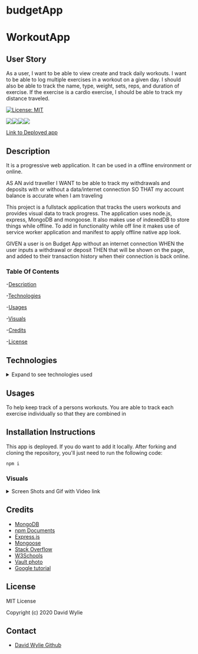 # budgetApp
# WorkoutApp

## User Story
As a user, I want to be able to view create and track daily workouts. I want to be able to log multiple exercises in a workout on a given day. I should also be able to track the name, type, weight, sets, reps, and duration of exercise. If the exercise is a cardio exercise, I should be able to track my distance traveled.

[![License: MIT](https://img.shields.io/badge/License-MIT-yellow.svg)](https://opensource.org/licenses/MIT)

<img src="https://img.shields.io/badge/node.js%20-%2343853D.svg?&style=for-the-badge&logo=node.js&logoColor=white"/><img src="https://img.shields.io/badge/express.js%20-%23404d59.svg?&style=for-the-badge"/><img src="https://img.shields.io/badge/html5%20-%23E34F26.svg?&style=for-the-badge&logo=html5&logoColor=white"/><img src="https://img.shields.io/badge/css3%20-%231572B6.svg?&style=for-the-badge&logo=css3&logoColor=white"/>

[Link to Deployed app](https://immense-escarpment-41710.herokuapp.com/burgers)

## Description 


It is a progressive web application. It can be used in a offline environment or online.

AS AN avid traveller
I WANT to be able to track my withdrawals and deposits with or without a data/internet connection SO THAT my account balance is accurate when I am traveling

This project is a fullstack application that tracks the users workouts and provides visual data to track progress. The application uses node.js, express, MongoDB and mongoose. It also makes use of indexedDB to store things while offline. To add in functionality while off line it makes use of service worker application and manifest to apply offline native app look.  

GIVEN a user is on Budget App without an internet connection
WHEN the user inputs a withdrawal or deposit
THEN that will be shown on the page, and added to their transaction history when their connection is back online.


### Table Of Contents

-[Description](#Description)

-[Technologies](#Technologies)
   
-[Usages](#Usages)

-[Visuals](#Visuals)

-[Credits](#Credits)

-[License](#License) 

## Technologies

<details>
<summary>Expand to see technologies used</summary>

## Javascript

Javascript was use to make most of the program between nodeJS and jQuery. A part of the front end functionality was provided. We added in a service worker and also a manifest for native app purposes. In order for the data to persist after coming back on line we also introduce indexedDB which is a local database storage. In using this we are able to store the offline data and then insert it in the cloud database storage.

### Mongodb

This was the application that we use to store our data, it is a noSql data base. It uses BSON objects when storing data or Binary Javascript Object Notation. When working locally, the robo app help us to see the data base and what was been stored in the collections as well as the break down of the object being stored.

### JQuery

I used jquery to help grab the data that the user input. It also gets other elements on the page, so that they can be manipulated. Each function that created has a corresponding route on the backend to help with the manipulation of the data being selected by the jQuery.

### Node

I used node to initialize package.json. After the initialization, I added mongoose, morgan, and express.  Also used node to make a connection with the data base.  We also use it to spin up a server instance. 

### NPM

I used npm to install the following dependencies mongoose, morgan, and express. 

#### **Mongoose**

I used this to query data from our mongo data base. I also used it to create a schema as well as methods for the schema to help with total duration of the workout (combining all the exercises in the workout).

#### **Express**

Express made coding this application much easier. I made use of the express function through a variable named route.  It helped to reduce the amount of code needed to make requests and responses.  I built routes and stored them in the routes files. I used the express router function to make it easier to set up the requests. 

## HTML

This was provided to us, there were three html pages. Just used HTML5 and also used cdn of "charts" to help display the data on the stats page

## CSS

This was provided for us. It was use to position and style some of the html layouts.

</details>

## Usages

To help keep track of a persons workouts. You are able to track each exercise individually so that they are combined in 

## Installation Instructions

This app is deployed. If you do want to add it locally. After forking and cloning the repository, you'll just need to run the following code:

    npm i

### Visuals

<details>
<summary>Screen Shots and Gif with Video link</summary>

![Index Page](./public/img/index.png)

![Stats Page](./public/img/stats.png)

![Exercise Page cardio](./public/img/cardio.png)

![Exercise Page resistance](./public/img/resistance.png)


Click on the gif to be linked to the video

[![Gif of video](./public/img/fitnessTracker.gif)](https://drive.google.com/file/d/1gxIVTaGGQ1s8iOfuiRzn6souWQxnQH1c/view)


</details>

## Credits

* [MongoDB](https://docs.mongodb.com/manual/tutorial/query-documents/)
* [npm Documents](https://www.npmjs.com/)
* [Express.js](https://expressjs.com/)
* [Mongoose](https://mongoosejs.com/docs/api)
* [Stack Overflow](https://stackoverflow.com/)
* [W3Schools](https://www.w3schools.com/sql/default.asp)
* [Vault photo](https://www.vectorstock.com/royalty-free-vector/bank-vault-background-with-money-gold-vector-20834249)
* [Google tutorial](https://developers.google.com/web/ilt/pwa/introduction-to-service-worker-slides)

## License

MIT License

Copyright (c) 2020 David Wylie

## Contact

* [David Wylie Github](https://github.com/wyliedavid1984)





